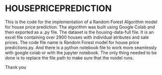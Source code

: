# HOUSEPRICEPREDICTION
This is the code for the implementation of a Random Forest Algorithm model for house price prediction. The algorithm was built using 
Google Colab and then exported as a .py file. The dataset is the housing-data-full file. It is an excel file containing over 2900 houses with individual atributes and sale prices. 
The code file name is Random Forest model for house price predictions.py. And there is a python notebook file to work more seamlessly with google colab or with the jupyter notebook. The only thing needed to be done is to replace the file path to make sure that the model runs.


Thank you
